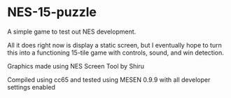 # NES-15-puzzle
A simple game to test out NES development.

All it does right now is display a static screen, but I eventually hope to turn this into a functioning 15-tile game with controls, sound, and win detection.

Graphics made using NES Screen Tool by Shiru

Compiled using cc65 and tested using MESEN 0.9.9 with all developer settings enabled
